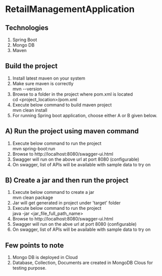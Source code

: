 # RetailManagementApplication

## Technologies
1. Spring Boot 
2. Mongo DB
3. Maven 

## Build the project

1. Install latest maven on your system
2. Make sure maven is correctly <br>
   mvn --version
3. Browse to a folder in the project where pom.xml is located <br>
   cd <project_location>/pom.xml
4. Execute below command to build maven project <br>
   mvn clean install
5. For running Spring boot application, choose either A or B given below.
   
## A) Run the project using maven command

1. Execute below command to run the project <br>
   mvn spring-boot:run
2. Browse to http://localhost:8080/swagger-ui.html
3. Swagger will run on the above url at port 8080 (configurable)
4. On swagger, list of APIs will be available with sample data to try on

## B) Create a jar and then run the project 

1. Execute below command to create a jar <br>
   mvn clean package
2. Jar will get generated in project under 'target' folder
3. Execute below command to run the project <br>
   java -jar <jar_file_full_path_name>
4. Browse to http://localhost:8080/swagger-ui.html
5. Swagger will run on the abve url at port 8080 (configurable)
6. On swagger, list of APIs will be available with sample data to try on

## Few points to note 

1. Mongo DB is deployed in Cloud
2. Database, Collection, Documents are created in MongoDB Clous for testing purpose.
